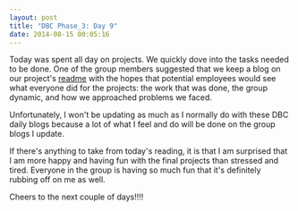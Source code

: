 ```yaml
---
layout: post
title: "DBC Phase_3: Day 9"
date: 2014-08-15 00:05:16
---
```


Today was spent all day on projects. We quickly dove into the tasks needed to be done. One of the group members suggested that we keep a blog on our project's [readme](https://github.com/red-spotted-newts-2014/haunted) with the hopes that potential employees would see what everyone did for the projects: the work that was done, the group dynamic, and how we approached problems we faced.

Unfortunately, I won't be updating as much as I normally do with these DBC daily blogs because a lot of what I feel and do will be done on the group blogs I update.

If there's anything to take from today's reading, it is that I am surprised that I am more happy and having fun with the final projects than stressed and tired. Everyone in the group is having so much fun that it's definitely rubbing off on me as well.

Cheers to the next couple of days!!!!